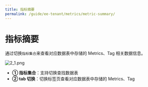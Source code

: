 ```yaml
---
title: 指标摘要
permalink: /guide/ee-tenant/metrics/metric-summary/
---
```


# 指标摘要

通过切换`指标集合`来查看对应数据表中存储的 Metrics、Tag 相关数据信息。

![2_1.png](https://yunshan-guangzhou.oss-cn-beijing.aliyuncs.com/pub/pic/20230921650bb8734ad16.png)

- **① 指标集合**：支持切换查找数据表
- **② tab 切换**：切换标签页查看对应数据表中存储的 Metrics、Tag
